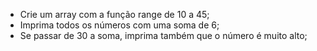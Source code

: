 * Crie um array com a função range de 10 a 45;
* Imprima todos os números com uma soma de 6;
* Se passar de 30 a soma, imprima também que o número é muito alto;